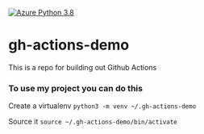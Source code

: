 [![Azure Python 3.8](https://github.com/robertncl/gh-action-demo/actions/workflows/main.yaml/badge.svg)](https://github.com/robertncl/gh-action-demo/actions/workflows/main.yaml)

# gh-actions-demo
This is a repo for building out Github Actions

### To use my project you can do this

Create a virtualenv
```python3 -m venv ~/.gh-actions-demo```

Source it
```source ~/.gh-actions-demo/bin/activate```

